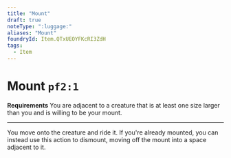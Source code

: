 ```yaml
---
title: "Mount"
draft: true
noteType: ":luggage:"
aliases: "Mount"
foundryId: Item.QTxUEOYFKcRI3ZdH
tags:
  - Item
---
```


# Mount `pf2:1`

**Requirements** You are adjacent to a creature that is at least one size larger than you and is willing to be your mount.

* * *

You move onto the creature and ride it. If you're already mounted, you can instead use this action to dismount, moving off the mount into a space adjacent to it.
